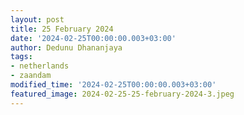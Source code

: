 ```yaml
---
layout: post
title: 25 February 2024
date: '2024-02-25T00:00:00.003+03:00'
author: Dedunu Dhananjaya
tags:
- netherlands
- zaandam
modified_time: '2024-02-25T00:00:00.003+03:00'
featured_image: 2024-02-25-25-february-2024-3.jpeg
---
```

